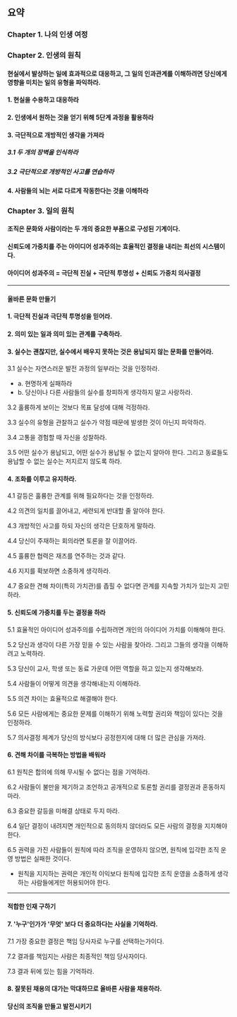 ## 요약

### Chapter 1. 나의 인생 여정
### Chapter 2. 인생의 원칙
#### 현실에서 발샹하는 일에 효과적으로 대응하고, 그 일의 인과관계를 이해하려면 당신에게 영향을 미치는 일의 유형을 파익하라.
#### 1. 현실을 수용하고 대응하라
#### 2. 인생에서 원하는 것을 얻기 위해 5단계 과정을 활용하라
#### 3. 극단적으로 개방적인 생각을 가져라
##### 3.1 두 개의 장벽을 인식하라
##### 3.2 극단적으로 개방적인 사고를 연습하라
#### 4. 사람들의 뇌는 서로 다르게 작동한다는 것을 이해하라

### Chapter 3. 일의 원칙
#### 조직은 문화와 사람이라는 두 개의 중요한 부품으로 구성된 기계이다.
#### 신뢰도에 가중치를 주는 아이디어 성과주의는 효율적인 결정을 내리는 최선의 시스템이다.
#### 아이디어 성과주의 = 극단적 진실 + 극단적 투명성 + 신뢰도 가중치 의사결정
---
#### 올바른 문화 만들기
#### 1. 극단적 진실과 극단적 투명성을 믿어라.
#### 2. 의미 있는 일과 의미 있는 관계를 구축하라.
#### 3. 실수는 괜찮지만, 실수에서 배우지 못하는 것은 용납되지 않는 문화를 만들어라.

3.1 실수는 자연스러운 발전 과정의 일부라는 것을 인정하라.
- a. 현명하게 실패하라
- b. 당신이나 다른 사람들의 실수를 창피하게 생각하지 말고 사랑하라.

3.2 훌륭하게 보이는 것보다 목표 달성에 대해 걱정하라.

3.3 실수의 유형을 관찰하고 실수가 약점 때문에 발생한 것이 아닌지 파악하라.

3.4 고통을 경험할 때 자신을 성찰하라.

3.5 어떤 실수가 용납되고, 어떤 실수가 용납될 수 없는지 알아야 한다. 그리고 동료들도 용납할 수 없는 실수는 저지르지 않도록 하라.

#### 4. 조화를 이루고 유지하라.

4.1 갈등은 훌륭한 관계를 위해 필요하다는 것을 인정하라.

4.2 의견의 일치를 끌어내고, 세련되게 반대할 줄 알아야 한다.

4.3 개방적인 사고를 하되 자신의 생각은 단호하게 말하라.

4.4 당신이 주재하는 회의라면 토론을 잘 이끌어라.

4.5 훌륭한 협력은 재즈를 연주하는 것과 같다.

4.6 지지를 확보하면 소중하게 생각하라.

4.7 중요한 견해 차이(특히 가치관)를 좁힐 수 없다면 관계를 지속할 가치가 있는지 고민하라.

#### 5. 신뢰도에 가중치를 두는 결정을 하라

5.1 효율적인 아이디어 성과주의를 수립하려면 개인의 아이디어 가치를 이해해야 한다.

5.2 당신과 생각이 다른 가장 믿을 수 있는 사람을 찾아라. 그리고 그들의 생각을 이해하려고 노력하라.

5.3 당신이 교사, 학생 또는 동료 가운데 어떤 역할을 하고 있는지 생각해보라.

5.4 사람들이 어떻게 의견을 생각해내는지 이해하라.

5.5 의견 차이는 효율적으로 해결해야 한다.

5.6 모든 사람에게는 중요한 문제를 이해하기 위해 노력할 권리와 책임이 있다는 것을 인정하라.

5.7 의사결정 체계가 당신의 방식보다 공정한지에 대해 더 많은 관심을 가져라.

#### 6. 견해 차이를 극복하는 방법을 배워라

6.1 원칙은 합의에 의해 무시될 수 없다는 점을 기억하라.

6.2 사람들이 불만을 제기하고 조언하고 공개적으로 토론할 권리를 결정권과 혼동하지 마라.

6.3 중요한 갈등을 미해결 상태로 두지 마라.

6.4 일단 결정이 내려지면 개인적으로 동의하지 않더라도 모든 사람의 결정을 지지해야 한다.

6.5 권력을 가진 사람들이 원칙에 따라 조직을 운영하지 않으면, 원칙에 입각한 조직 운영 방법은 실패한 것이다.
- 원칙을 지지하는 권력은 개인적 이익보다 원칙에 입각한 조직 운영을 소중하게 생각하는 사람들에게만 허용되어야 한다.
---
#### 적합한 인재 구하기

#### 7. '누구'인가가 '무엇' 보다 더 중요하다는 사실을 기억하라.

7.1 가장 중요한 결정은 책임 당사자로 누구를 선택하는가이다.

7.2 결과를 책임지는 사람은 최종적인 책임 당사자이다.

7.3 결과 뒤에 있는 힘을 기억하라.

#### 8. 잘못된 채용의 대가는 막대하므로 올바른 사람을 채용하라.

#### 당신의 조직을 만들고 발전시키기
